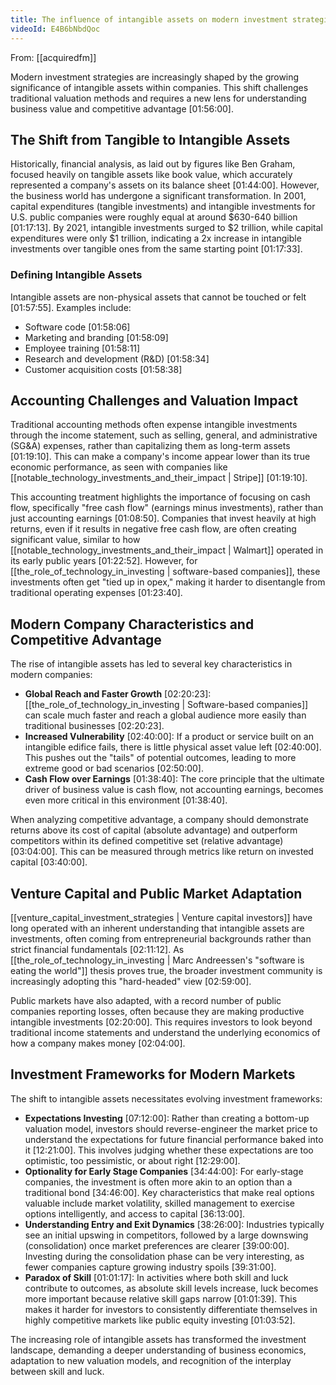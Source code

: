 ```yaml
---
title: The influence of intangible assets on modern investment strategies
videoId: E4B6bNbdQoc
---
```


From: [[acquiredfm]] <br/> 

Modern investment strategies are increasingly shaped by the growing significance of intangible assets within companies. This shift challenges traditional valuation methods and requires a new lens for understanding business value and competitive advantage <a class="yt-timestamp" data-t="01:56:00">[01:56:00]</a>.

## The Shift from Tangible to Intangible Assets

Historically, financial analysis, as laid out by figures like Ben Graham, focused heavily on tangible assets like book value, which accurately represented a company's assets on its balance sheet <a class="yt-timestamp" data-t="01:44:00">[01:44:00]</a>. However, the business world has undergone a significant transformation. In 2001, capital expenditures (tangible investments) and intangible investments for U.S. public companies were roughly equal at around $630-640 billion <a class="yt-timestamp" data-t="01:17:13">[01:17:13]</a>. By 2021, intangible investments surged to $2 trillion, while capital expenditures were only $1 trillion, indicating a 2x increase in intangible investments over tangible ones from the same starting point <a class="yt-timestamp" data-t="01:17:33">[01:17:33]</a>.

### Defining Intangible Assets
Intangible assets are non-physical assets that cannot be touched or felt <a class="yt-timestamp" data-t="01:57:55">[01:57:55]</a>. Examples include:
*   Software code <a class="yt-timestamp" data-t="01:58:06">[01:58:06]</a>
*   Marketing and branding <a class="yt-timestamp" data-t="01:58:09">[01:58:09]</a>
*   Employee training <a class="yt-timestamp" data-t="01:58:11">[01:58:11]</a>
*   Research and development (R&D) <a class="yt-timestamp" data-t="01:58:34">[01:58:34]</a>
*   Customer acquisition costs <a class="yt-timestamp" data-t="01:58:38">[01:58:38]</a>

## Accounting Challenges and Valuation Impact
Traditional accounting methods often expense intangible investments through the income statement, such as selling, general, and administrative (SG&A) expenses, rather than capitalizing them as long-term assets <a class="yt-timestamp" data-t="01:19:10">[01:19:10]</a>. This can make a company's income appear lower than its true economic performance, as seen with companies like [[notable_technology_investments_and_their_impact | Stripe]] <a class="yt-timestamp" data-t="01:19:10">[01:19:10]</a>.

This accounting treatment highlights the importance of focusing on cash flow, specifically "free cash flow" (earnings minus investments), rather than just accounting earnings <a class="yt-timestamp" data-t="01:08:50">[01:08:50]</a>. Companies that invest heavily at high returns, even if it results in negative free cash flow, are often creating significant value, similar to how [[notable_technology_investments_and_their_impact | Walmart]] operated in its early public years <a class="yt-timestamp" data-t="01:22:52">[01:22:52]</a>. However, for [[the_role_of_technology_in_investing | software-based companies]], these investments often get "tied up in opex," making it harder to disentangle from traditional operating expenses <a class="yt-timestamp" data-t="01:23:40">[01:23:40]</a>.

## Modern Company Characteristics and Competitive Advantage
The rise of intangible assets has led to several key characteristics in modern companies:
*   **Global Reach and Faster Growth** <a class="yt-timestamp" data-t="02:20:23">[02:20:23]</a>: [[the_role_of_technology_in_investing | Software-based companies]] can scale much faster and reach a global audience more easily than traditional businesses <a class="yt-timestamp" data-t="02:20:23">[02:20:23]</a>.
*   **Increased Vulnerability** <a class="yt-timestamp" data-t="02:40:00">[02:40:00]</a>: If a product or service built on an intangible edifice fails, there is little physical asset value left <a class="yt-timestamp" data-t="02:40:00">[02:40:00]</a>. This pushes out the "tails" of potential outcomes, leading to more extreme good or bad scenarios <a class="yt-timestamp" data-t="02:50:00">[02:50:00]</a>.
*   **Cash Flow over Earnings** <a class="yt-timestamp" data-t="01:38:40">[01:38:40]</a>: The core principle that the ultimate driver of business value is cash flow, not accounting earnings, becomes even more critical in this environment <a class="yt-timestamp" data-t="01:38:40">[01:38:40]</a>.

When analyzing competitive advantage, a company should demonstrate returns above its cost of capital (absolute advantage) and outperform competitors within its defined competitive set (relative advantage) <a class="yt-timestamp" data-t="03:04:00">[03:04:00]</a>. This can be measured through metrics like return on invested capital <a class="yt-timestamp" data-t="03:40:00">[03:40:00]</a>.

## Venture Capital and Public Market Adaptation
[[venture_capital_investment_strategies | Venture capital investors]] have long operated with an inherent understanding that intangible assets are investments, often coming from entrepreneurial backgrounds rather than strict financial fundamentals <a class="yt-timestamp" data-t="02:11:12">[02:11:12]</a>. As [[the_role_of_technology_in_investing | Marc Andreessen's "software is eating the world"]] thesis proves true, the broader investment community is increasingly adopting this "hard-headed" view <a class="yt-timestamp" data-t="02:59:00">[02:59:00]</a>.

Public markets have also adapted, with a record number of public companies reporting losses, often because they are making productive intangible investments <a class="yt-timestamp" data-t="02:20:00">[02:20:00]</a>. This requires investors to look beyond traditional income statements and understand the underlying economics of how a company makes money <a class="yt-timestamp" data-t="02:04:00">[02:04:00]</a>.

## Investment Frameworks for Modern Markets
The shift to intangible assets necessitates evolving investment frameworks:
*   **Expectations Investing** <a class="yt-timestamp" data-t="07:12:00">[07:12:00]</a>: Rather than creating a bottom-up valuation model, investors should reverse-engineer the market price to understand the expectations for future financial performance baked into it <a class="yt-timestamp" data-t="12:21:00">[12:21:00]</a>. This involves judging whether these expectations are too optimistic, too pessimistic, or about right <a class="yt-timestamp" data-t="12:29:00">[12:29:00]</a>.
*   **Optionality for Early Stage Companies** <a class="yt-timestamp" data-t="34:44:00">[34:44:00]</a>: For early-stage companies, the investment is often more akin to an option than a traditional bond <a class="yt-timestamp" data-t="34:46:00">[34:46:00]</a>. Key characteristics that make real options valuable include market volatility, skilled management to exercise options intelligently, and access to capital <a class="yt-timestamp" data-t="36:13:00">[36:13:00]</a>.
*   **Understanding Entry and Exit Dynamics** <a class="yt-timestamp" data-t="38:26:00">[38:26:00]</a>: Industries typically see an initial upswing in competitors, followed by a large downswing (consolidation) once market preferences are clearer <a class="yt-timestamp" data-t="39:00:00">[39:00:00]</a>. Investing during the consolidation phase can be very interesting, as fewer companies capture growing industry spoils <a class="yt-timestamp" data-t="39:31:00">[39:31:00]</a>.
*   **Paradox of Skill** <a class="yt-timestamp" data-t="01:01:17">[01:01:17]</a>: In activities where both skill and luck contribute to outcomes, as absolute skill levels increase, luck becomes more important because relative skill gaps narrow <a class="yt-timestamp" data-t="01:01:39">[01:01:39]</a>. This makes it harder for investors to consistently differentiate themselves in highly competitive markets like public equity investing <a class="yt-timestamp" data-t="01:03:52">[01:03:52]</a>.

The increasing role of intangible assets has transformed the investment landscape, demanding a deeper understanding of business economics, adaptation to new valuation models, and recognition of the interplay between skill and luck.
